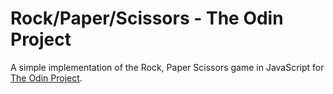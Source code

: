 # Rock/Paper/Scissors - The Odin Project

A simple implementation of the Rock, Paper Scissors game in JavaScript
for [The Odin Project](https://theodinproject.com).
